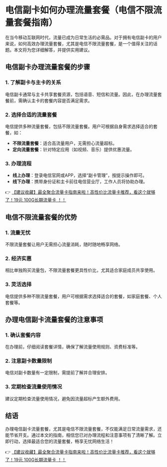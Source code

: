# 电信副卡如何办理流量套餐（电信不限流量套餐指南）

在当今移动互联网时代，流量已成为日常生活的必需品。对于拥有电信副卡的用户来说，如何高效办理流量套餐，尤其是电信不限流量套餐，是一个值得关注的话题。本文将为您详细解答，并提供实用建议。

## 电信副卡办理流量套餐的步骤

### 1. 了解副卡与主卡的关系
电信副卡通常与主卡共享套餐资源，包括语音、短信和流量。因此，在办理流量套餐前，需确认主卡的套餐内容是否满足需求。

### 2. 选择合适的流量套餐
电信提供多种流量套餐，包括不限流量套餐。用户可根据自身需求选择适合的套餐，如：
- **不限流量套餐**：适合高流量用户，无需担心流量超标。
- **定向流量套餐**：针对特定应用（如视频、音乐）提供优惠流量。

### 3. 办理流程
- **线上办理**：登录电信官网或APP，选择“副卡管理”，按提示操作即可。
- **线下办理**：携带身份证和主卡前往电信营业厅，工作人员将协助办理。

👉 [【建议收藏】最全聚合流量卡指南来啦！高性价比流量卡推荐，看这个就够了！19元 100G长期流量卡 ！！](https://bit.ly/Liuliangka)

## 电信不限流量套餐的优势

### 1. 流量无忧
不限流量套餐让用户无需担心流量消耗，随时随地畅享网络。

### 2. 经济实惠
相比单独购买流量包，不限流量套餐更具性价比，尤其适合家庭成员共享使用。

### 3. 灵活选择
电信提供多种不限流量套餐，用户可根据需求选择适合的套餐，如家庭套餐、个人套餐等。

## 办理电信副卡流量套餐的注意事项

### 1. 确认套餐内容
在办理前，仔细阅读套餐详情，确保了解流量使用规则、资费标准等。

### 2. 注意副卡数量限制
电信对副卡数量有一定限制，需提前了解并合理安排。

### 3. 定期检查流量使用情况
建议定期检查流量使用情况，避免因流量超标产生额外费用。

## 结语

办理电信副卡流量套餐，尤其是电信不限流量套餐，不仅能满足日常流量需求，还能节省开支。通过本文的指南，相信您已对办理流程和注意事项有了清晰了解。立即行动，选择最适合您的流量套餐，畅享无忧网络生活！

👉 [【建议收藏】最全聚合流量卡指南来啦！高性价比流量卡推荐，看这个就够了！19元 100G长期流量卡 ！！](https://bit.ly/Liuliangka)